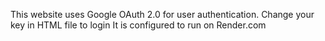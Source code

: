 This website uses Google OAuth 2.0 for user authentication. Change your key in HTML file to login
It is configured to run on Render.com
